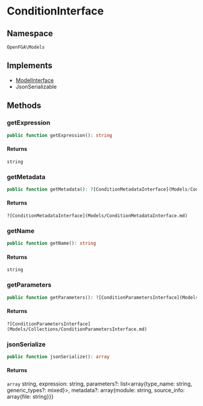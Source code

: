 # ConditionInterface


## Namespace
`OpenFGA\Models`

## Implements
* [ModelInterface](Models/ModelInterface.md)
* JsonSerializable

## Methods
### getExpression

```php
public function getExpression(): string
```



#### Returns
`string` 

### getMetadata

```php
public function getMetadata(): ?[ConditionMetadataInterface](Models/ConditionMetadataInterface.md)
```



#### Returns
`?[ConditionMetadataInterface](Models/ConditionMetadataInterface.md)` 

### getName

```php
public function getName(): string
```



#### Returns
`string` 

### getParameters

```php
public function getParameters(): ?[ConditionParametersInterface](Models/Collections/ConditionParametersInterface.md)
```



#### Returns
`?[ConditionParametersInterface](Models/Collections/ConditionParametersInterface.md)` 

### jsonSerialize

```php
public function jsonSerialize(): array
```



#### Returns
`array` string, expression: string, parameters?: list&lt;array{type_name: string, generic_types?: mixed}&gt;, metadata?: array{module: string, source_info: array{file: string}}}

